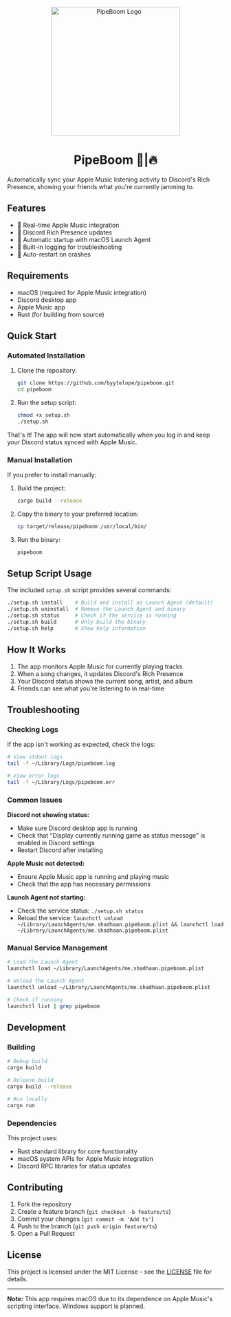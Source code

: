 <p align="center">
  <img src="https://raw.githubusercontent.com/byytelope/pipeboom/refs/heads/main/assets/logo.png" alt="PipeBoom Logo" width="300">
</p>

<h1 align="center">PipeBoom 🍎|🔥</h1>

Automatically sync your Apple Music listening activity to Discord's Rich Presence, showing your friends what you're currently jamming to.

## Features

- 🎵 Real-time Apple Music integration
- 🤖 Discord Rich Presence updates
- 🚀 Automatic startup with macOS Launch Agent
- 📝 Built-in logging for troubleshooting
- 🔄 Auto-restart on crashes

## Requirements

- macOS (required for Apple Music integration)
- Discord desktop app
- Apple Music app
- Rust (for building from source)

## Quick Start

### Automated Installation

1. Clone the repository:
   ```bash
   git clone https://github.com/byytelope/pipeboom.git
   cd pipeboom
   ```

2. Run the setup script:
   ```bash
   chmod +x setup.sh
   ./setup.sh
   ```

That's it! The app will now start automatically when you log in and keep your Discord status synced with Apple Music.

### Manual Installation

If you prefer to install manually:

1. Build the project:
   ```bash
   cargo build --release
   ```

2. Copy the binary to your preferred location:
   ```bash
   cp target/release/pipeboom /usr/local/bin/
   ```

3. Run the binary:
   ```bash
   pipeboom
   ```

## Setup Script Usage

The included `setup.sh` script provides several commands:

```bash
./setup.sh install    # Build and install as Launch Agent (default)
./setup.sh uninstall  # Remove the Launch Agent and binary
./setup.sh status     # Check if the service is running
./setup.sh build      # Only build the binary
./setup.sh help       # Show help information
```

## How It Works

1. The app monitors Apple Music for currently playing tracks
2. When a song changes, it updates Discord's Rich Presence
3. Your Discord status shows the current song, artist, and album
4. Friends can see what you're listening to in real-time

## Troubleshooting

### Checking Logs

If the app isn't working as expected, check the logs:

```bash
# View stdout logs
tail -f ~/Library/Logs/pipeboom.log

# View error logs
tail -f ~/Library/Logs/pipeboom.err
```

### Common Issues

**Discord not showing status:**
- Make sure Discord desktop app is running
- Check that "Display currently running game as status message" is enabled in Discord settings
- Restart Discord after installing

**Apple Music not detected:**
- Ensure Apple Music app is running and playing music
- Check that the app has necessary permissions

**Launch Agent not starting:**
- Check the service status: `./setup.sh status`
- Reload the service: `launchctl unload ~/Library/LaunchAgents/me.shadhaan.pipeboom.plist && launchctl load ~/Library/LaunchAgents/me.shadhaan.pipeboom.plist`

### Manual Service Management

```bash
# Load the Launch Agent
launchctl load ~/Library/LaunchAgents/me.shadhaan.pipeboom.plist

# Unload the Launch Agent
launchctl unload ~/Library/LaunchAgents/me.shadhaan.pipeboom.plist

# Check if running
launchctl list | grep pipeboom
```

## Development

### Building

```bash
# Debug build
cargo build

# Release build
cargo build --release

# Run locally
cargo run
```

### Dependencies

This project uses:
- Rust standard library for core functionality
- macOS system APIs for Apple Music integration
- Discord RPC libraries for status updates

## Contributing

1. Fork the repository
2. Create a feature branch (`git checkout -b feature/ts`)
3. Commit your changes (`git commit -m 'Add ts'`)
4. Push to the branch (`git push origin feature/ts`)
5. Open a Pull Request

## License

This project is licensed under the MIT License - see the [LICENSE](LICENSE) file for details.

---

**Note:** This app requires macOS due to its dependence on Apple Music's scripting interface. Windows support is planned.
